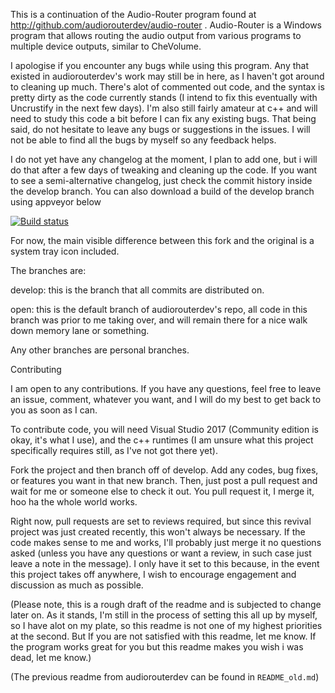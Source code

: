 
This is a continuation of the Audio-Router program found at http://github.com/audiorouterdev/audio-router . Audio-Router is a Windows program that allows routing the audio output from various programs to multiple device outputs, similar to CheVolume.


I apologise if you encounter any bugs while using this program. Any that existed in audiorouterdev's work may still be in here, as I haven't got around to cleaning up much. There's alot of commented out code, and the syntax is pretty dirty as the code currently stands (I intend to fix this eventually with Uncrustify in the next few days). I'm also still fairly amateur at c++ and will need to study this code a bit before I can fix any existing bugs. That being said, do not hesitate to leave any bugs or suggestions in the issues. I will not be able to find all the bugs by myself so any feedback helps. 

I do not yet have any changelog at the moment, I plan to add one, but i will do that after a few days of tweaking and cleaning up the code. If you want to see a semi-alternative changelog, just check the commit history inside the develop branch. You can also download a build of the develop branch using appveyor below

[![Build status](https://ci.appveyor.com/api/projects/status/kdk2mexxolw3mpo9?svg=true)](https://ci.appveyor.com/project/wolfreak99/audio-router)

For now, the main visible difference between this fork and the original is a system tray icon included.

The branches are:

develop: this is the branch that all commits are distributed on.

open: this is the default branch of audiorouterdev's repo, all code in this branch was prior to me taking over, and will remain there for a nice walk down memory lane or something.

Any other branches are personal branches.

Contributing

I am open to any contributions. If you have any questions, feel free to leave an issue, comment, whatever you want, and I will do my best to get back to you as soon as I can.

To contribute code, you will need Visual Studio 2017 (Community edition is okay, it's what I use), and the c++ runtimes (I am unsure what this project specifically requires still, as I've not got there yet).

Fork the project and then branch off of develop. Add any codes, bug fixes, or features you want in that new branch. Then, just post a pull request and wait for me or someone else to check it out. You pull request it, I merge it, hoo ha the whole world works.

Right now, pull requests are set to reviews required, but since this revival project was just created recently, this won't always be necessary. If the code makes sense to me and works, I'll probably just merge it no questions asked (unless you have any questions or want a review, in such case just leave a note in the message). I only have it set to this because, in the event this project takes off anywhere, I wish to encourage engagement and discussion as much as possible.

(Please note, this is a rough draft of the readme and is subjected to change later on. As it stands, I'm still in the process of setting this all up by myself, so I have alot on my plate, so this readme is not one of my highest priorities at the second. But If you are not satisfied with this readme, let me know. If the program works great for you but this readme makes you wish i was dead, let me know.)

(The previous readme from audiorouterdev can be found in `README_old.md`)
